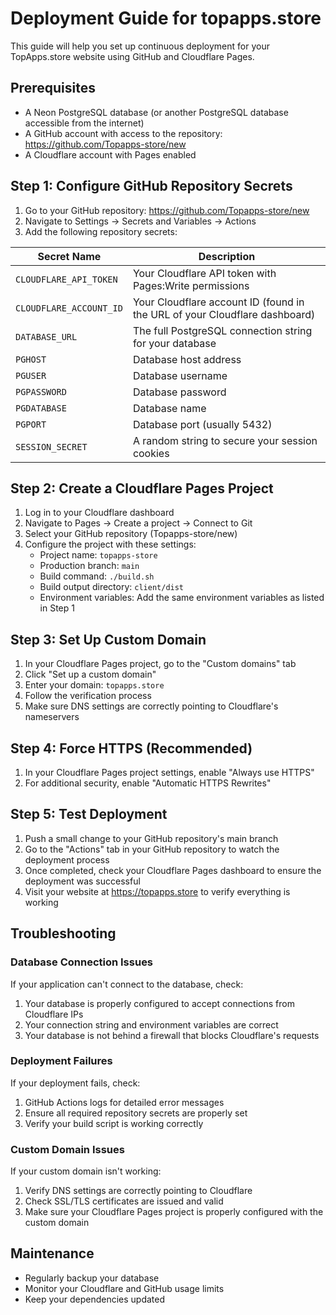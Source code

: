 # Deployment Guide for topapps.store

This guide will help you set up continuous deployment for your TopApps.store website using GitHub and Cloudflare Pages.

## Prerequisites

- A Neon PostgreSQL database (or another PostgreSQL database accessible from the internet)
- A GitHub account with access to the repository: https://github.com/Topapps-store/new
- A Cloudflare account with Pages enabled

## Step 1: Configure GitHub Repository Secrets

1. Go to your GitHub repository: https://github.com/Topapps-store/new
2. Navigate to Settings → Secrets and Variables → Actions
3. Add the following repository secrets:

| Secret Name | Description |
|-------------|-------------|
| `CLOUDFLARE_API_TOKEN` | Your Cloudflare API token with Pages:Write permissions |
| `CLOUDFLARE_ACCOUNT_ID` | Your Cloudflare account ID (found in the URL of your Cloudflare dashboard) |
| `DATABASE_URL` | The full PostgreSQL connection string for your database |
| `PGHOST` | Database host address |
| `PGUSER` | Database username |
| `PGPASSWORD` | Database password |
| `PGDATABASE` | Database name |
| `PGPORT` | Database port (usually 5432) |
| `SESSION_SECRET` | A random string to secure your session cookies |

## Step 2: Create a Cloudflare Pages Project

1. Log in to your Cloudflare dashboard
2. Navigate to Pages → Create a project → Connect to Git
3. Select your GitHub repository (Topapps-store/new)
4. Configure the project with these settings:
   - Project name: `topapps-store`
   - Production branch: `main`
   - Build command: `./build.sh`
   - Build output directory: `client/dist`
   - Environment variables: Add the same environment variables as listed in Step 1

## Step 3: Set Up Custom Domain

1. In your Cloudflare Pages project, go to the "Custom domains" tab
2. Click "Set up a custom domain"
3. Enter your domain: `topapps.store`
4. Follow the verification process
5. Make sure DNS settings are correctly pointing to Cloudflare's nameservers

## Step 4: Force HTTPS (Recommended)

1. In your Cloudflare Pages project settings, enable "Always use HTTPS"
2. For additional security, enable "Automatic HTTPS Rewrites"

## Step 5: Test Deployment

1. Push a small change to your GitHub repository's main branch
2. Go to the "Actions" tab in your GitHub repository to watch the deployment process
3. Once completed, check your Cloudflare Pages dashboard to ensure the deployment was successful
4. Visit your website at https://topapps.store to verify everything is working

## Troubleshooting

### Database Connection Issues

If your application can't connect to the database, check:

1. Your database is properly configured to accept connections from Cloudflare IPs
2. Your connection string and environment variables are correct
3. Your database is not behind a firewall that blocks Cloudflare's requests

### Deployment Failures

If your deployment fails, check:

1. GitHub Actions logs for detailed error messages
2. Ensure all required repository secrets are properly set
3. Verify your build script is working correctly

### Custom Domain Issues

If your custom domain isn't working:

1. Verify DNS settings are correctly pointing to Cloudflare
2. Check SSL/TLS certificates are issued and valid
3. Make sure your Cloudflare Pages project is properly configured with the custom domain

## Maintenance

- Regularly backup your database
- Monitor your Cloudflare and GitHub usage limits
- Keep your dependencies updated